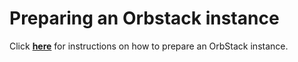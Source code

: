 # Preparing an Orbstack instance

Click [**here**](https://splunk.github.io/observability-workshop/latest/en/resources/local-hosting/orbstack/index.html) for instructions on how to prepare an OrbStack instance.
